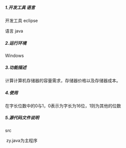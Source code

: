 ##### 1.开发工具 语言

开发工具  eclipse 

语言 java

##### 2.运行环境 

Windows

##### 3.功能描述 

计算计算机存储器的容量需求，存储器价格以及存储器成本。

##### 4.使用 

在字长位数中的0与1，0表示为字长为16位，1则为其他的位数

##### 5.源代码文件说明

src

​	zy.java为主程序

​	